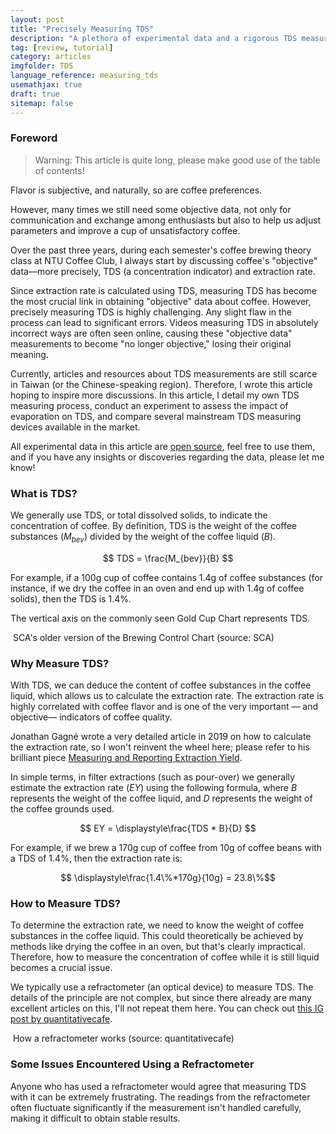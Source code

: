 ```yaml
---
layout: post
title: "Precisely Measuring TDS"
description: "A plethora of experimental data and a rigorous TDS measuring process: measuring TDS is still challenging and frustrating, but at least we can finally obtain some precise measurements."
tag: [review, tutorial]
category: articles
imgfolder: TDS
language_reference: measuring_tds
usemathjax: true
draft: true
sitemap: false
---
```


### Foreword

>   Warning: This article is quite long, please make good use of the table of contents!

Flavor is subjective, and naturally, so are coffee preferences.

However, many times we still need some objective data, not only for communication and exchange among enthusiasts but also to help us adjust parameters and improve a cup of unsatisfactory coffee.

Over the past three years, during each semester's coffee brewing theory class at NTU Coffee Club, I always start by discussing coffee's "objective" data—more precisely, TDS (a concentration indicator) and extraction rate.

Since extraction rate is calculated using TDS, measuring TDS has become the most crucial link in obtaining "objective" data about coffee. However, precisely measuring TDS is highly challenging. Any slight flaw in the process can lead to significant errors. Videos measuring TDS in absolutely incorrect ways are often seen online, causing these "objective data" measurements to become "no longer objective," losing their original meaning.

Currently, articles and resources about TDS measurements are still scarce in Taiwan (or the Chinese-speaking region). Therefore, I wrote this article hoping to inspire more discussions. In this article, I detail my own TDS measuring process, conduct an experiment to assess the impact of evaporation on TDS, and compare several mainstream TDS measuring devices available in the market.

All experimental data in this article are [open source](https://docs.google.com/spreadsheets/d/1BQ1JWJI15t-FinSL4U_aB_1EJ0OXRj5Qxc3zgRUO_Ps/edit?usp=sharing), feel free to use them, and if you have any insights or discoveries regarding the data, please let me know!

### What is TDS?

We generally use TDS, or total dissolved solids, to indicate the concentration of coffee. By definition, TDS is the weight of the coffee substances $(M_{bev})$ divided by the weight of the coffee liquid $(B)$.

$$ TDS = \frac{M_{bev}}{B} $$

For example, if a 100g cup of coffee contains 1.4g of coffee substances (for instance, if we dry the coffee in an oven and end up with 1.4g of coffee solids), then the TDS is 1.4%.

The vertical axis on the commonly seen Gold Cup Chart represents TDS.

<div class="row mt-md-4 mt-3 mb-md-4 mb-3 justify-content-center text-center">
    <div class="col-md-12">
        <img src="{{ site.github.url }}/assets/img/{{ page.imgfolder }}/brewing_control_chart.webp" alt="" class="img-fluid responsive-image">
        <span class="image-span">SCA's older version of the Brewing Control Chart (source: SCA)</span>
    </div>
</div>

### Why Measure TDS?

With TDS, we can deduce the content of coffee substances in the coffee liquid, which allows us to calculate the extraction rate. The extraction rate is highly correlated with coffee flavor and is one of the very important — and objective— indicators of coffee quality.

Jonathan Gagné wrote a very detailed article in 2019 on how to calculate the extraction rate, so I won't reinvent the wheel here; please refer to his brilliant piece [Measuring and Reporting Extraction Yield](https://coffeeadastra.com/2019/02/17/measuring-and-reporting-extraction-yields/).

In simple terms, in filter extractions (such as pour-over) we generally estimate the extraction rate $(EY)$ using the following formula, where $B$ represents the weight of the coffee liquid, and $D$ represents the weight of the coffee grounds used.

$$ EY = \displaystyle\frac{TDS * B}{D} $$

For example, if we brew a 170g cup of coffee from 10g of coffee beans with a TDS of 1.4%, then the extraction rate is:

$$ \displaystyle\frac{1.4\%*170g}{10g} = 23.8\%$$

### How to Measure TDS?

To determine the extraction rate, we need to know the weight of coffee substances in the coffee liquid. This could theoretically be achieved by methods like drying the coffee in an oven, but that's clearly impractical. Therefore, how to measure the concentration of coffee while it is still liquid becomes a crucial issue.

We typically use a refractometer (an optical device) to measure TDS. The details of the principle are not complex, but since there already are many excellent articles on this, I'll not repeat them here. You can check out [this IG post by quantitativecafe](https://www.instagram.com/p/Co2cgyOJS8V).

<div class="row mt-md-4 mt-3 mb-md-4 mb-3 justify-content-center text-center">
    <div class="col-md-12">
        <img src="{{ site.github.url }}/assets/img/{{ page.imgfolder }}/refractometer.webp" alt="" class="img-fluid responsive-image">
        <span class="image-span">How a refractometer works (source: quantitativecafe)</span>
    </div>
</div>

### Some Issues Encountered Using a Refractometer

Anyone who has used a refractometer would agree that measuring TDS with it can be extremely frustrating. The readings from the refractometer often fluctuate significantly if the measurement isn't handled carefully, making it difficult to obtain stable results.